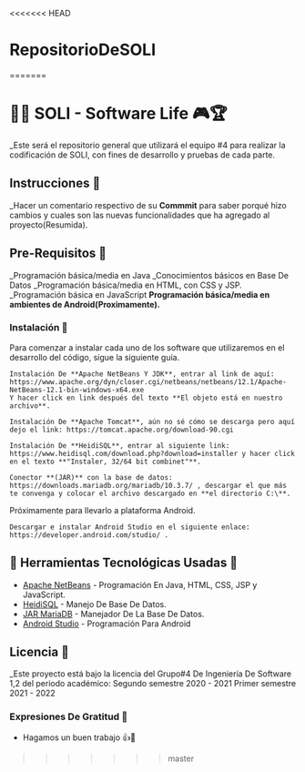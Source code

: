 <<<<<<< HEAD
# RepositorioDeSOLI
=======
#  👑🥇 SOLI - Software Life 🎮🏆
_Este será el repositorio general que utilizará el equipo #4 para realizar la codificación de SOLI, con fines de desarrollo y pruebas de cada parte.

## Instrucciones 🎈
_Hacer un comentario respectivo de su **Commmit** para saber porqué hizo cambios y cuales son las nuevas funcionalidades que ha agregado al proyecto(Resumida).

## Pre-Requisitos 📑
_Programación básica/media en Java
_Conocimientos básicos en Base De Datos
_Programación básica/media en HTML, con CSS y JSP.
_Programación básica en JavaScript
**Programación básica/media en ambientes de Android(Proximamente).**

### Instalación 🛒
Para comenzar a instalar cada uno de los software que utilizaremos en el desarrollo del código, sigue la siguiente guía.

```
Instalación De **Apache NetBeans Y JDK**, entrar al link de aquí: https://www.apache.org/dyn/closer.cgi/netbeans/netbeans/12.1/Apache-NetBeans-12.1-bin-windows-x64.exe
Y hacer click en link después del texto **El objeto está en nuestro archivo**.
```
```
Instalación De **Apache Tomcat**, aún no sé cómo se descarga pero aquí dejo el link: https://tomcat.apache.org/download-90.cgi
```
```
Instalación De **HeidiSQL**, entrar al siguiente link: https://www.heidisql.com/download.php?download=installer y hacer click en el texto **"Instaler, 32/64 bit combinet"**.
```
```
Conector **(JAR)** con la base de datos: https://downloads.mariadb.org/mariadb/10.3.7/ , descargar el que más te convenga y colocar el archivo descargado en **el directorio C:\**.
```

Próximamente para llevarlo a plataforma Android.

```
Descargar e instalar Android Studio en el siguiente enlace: https://developer.android.com/studio/ .
```

## 🔨 Herramientas Tecnológicas Usadas 🔧

* [Apache NetBeans](https://www.apache.org/dyn/closer.cgi/netbeans/netbeans/12.1/Apache-NetBeans-12.1-bin-windows-x64.exe) - Programación En Java, HTML, CSS, JSP y JavaScript.
* [HeidiSQL](https://www.heidisql.com/download.php?download=installer) - Manejo De Base De Datos.
* [JAR MariaDB](https://downloads.mariadb.org/mariadb/10.3.7/) - Manejador De La Base De Datos.
* [Android Studio](https://developer.android.com/studio/ ) - Programación Para Android

## Licencia 📜

_Este proyecto está bajo la licencia del Grupo#4 De Ingeniería De Software 1,2 del periodo académico:
Segundo semestre 2020 - 2021
Primer semestre 2021 - 2022

### Expresiones De Gratitud 🎁

* Hagamos un buen trabajo 👍🍕
>>>>>>> master
